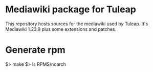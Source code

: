 # Mediawiki package for Tuleap

This repository hosts sources for the mediawiki used by Tuleap.
It's Mediawiki 1.23.9 plus some extensions and patches.

# Generate rpm

$> make
$> ls RPMS/noarch
